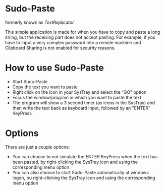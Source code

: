 # Sudo-Paste
formerly known as *TextReplicator*

This simple application is made for when you have to copy and paste a long string, but the receiving part does not accept pasting.
For example, if you have to input a very complex password into a remote machine and Clipboard Sharing is not enabled for security reasons.

# How to use Sudo-Paste
- Start Sudo-Paste
- Copy the text you want to paste
- Right click on the icon in your SysTray and select the "GO" option
- Focus the window/program in which you want to paste the text
- The program will show a 3 second timer (as icons in the SysTray) and then write the text back as keyboard input, followed by an "ENTER" KeyPress

# Options
There are just a couple options:
- You can choose to not simulate the ENTER KeyPress when the text has been pasted, by right-clicking the SysTray icon and using the corresponding menu option
- You can also choose to start Sudo-Paste automatically at windows logon, bu right-clicking the SysTray icon and using the corresponding menu option
